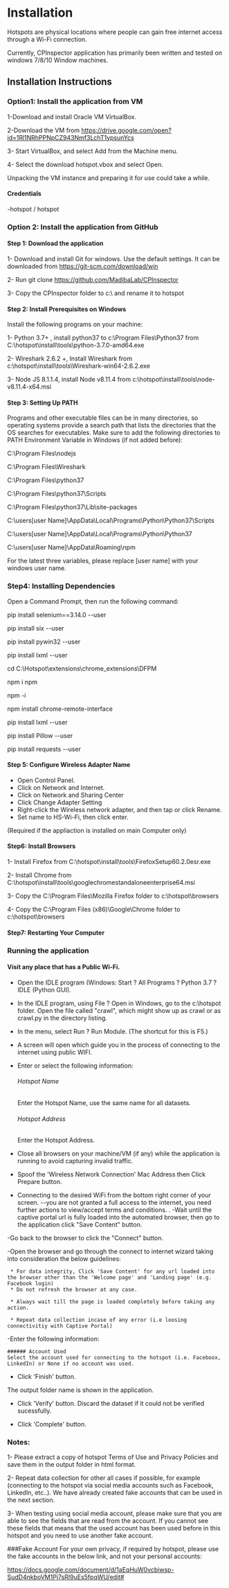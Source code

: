 # Installation
Hotspots are physical locations where people can gain free internet access through a Wi-Fi connection.

Currently, CPInspector application has primarily been written and tested on windows 7/8/10 Window machines. 





## Installation Instructions

### Option1: Install the application from VM

1-Download and install Oracle VM VirtualBox.

2-Download the VM from https://drive.google.com/open?id=1Rl1NRhPPNpCZ943Nmf3LchT1ypsunYcs

3- Start VirtualBox,  and select Add from the Machine menu.

4- Select the download hotspot.vbox and select Open.

Unpacking the VM instance and preparing it for use could take a while. 


#### Credentials

-hotspot / hotspot	

### Option 2: Install the application from GitHub

#### Step 1: Download the application

1- Download and install Git for windows. Use the default settings. It can be downloaded from https://git-scm.com/download/win

2- Run git clone https://github.com/MadibaLab/CPInspector 

3- Copy the CPInspector  folder to c:\ and rename it to hotspot

#### Step 2: Install Prerequisites on Windows

Install the following programs on your machine:

1- Python 3.7+ , install  python37 to c:\Program Files\Python37  from C:\hotspot\install\tools\python-3.7.0-amd64.exe

2- Wireshark 2.6.2 +, Install Wireshark from c:\hotspot\install\tools\Wireshark-win64-2.6.2.exe

3- Node JS 8.1.1.4, install Node v8.11.4 from c:\hotspot\install\tools\node-v8.11.4-x64.msi


#### Step 3: Setting  Up PATH
Programs and other executable files can be in many directories, so operating systems provide a search path that lists the directories that the OS searches for executables. Make sure to add the following directories to PATH Environment Variable in Windows (if not added before):

C:\Program Files\nodejs

C:\Program Files\Wireshark

C:\Program Files\python37

C:\Program Files\python37\Scripts

C:\Program Files\python37\Lib\site-packages

C:\users\[user Name]\AppData\Local\Programs\Python\Python37\Scripts

C:\users\[user Name]\AppData\Local\Programs\Python\Python37

C:\users\[user Name]\AppData\Roaming\npm
 
For the latest three variables, please replace [user name] with your windows user name.


### Step4: Installing Dependencies 

Open a Command Prompt, then run the following command:
 
pip install selenium==3.14.0 --user

pip install six  --user

pip install pywin32 --user

pip install lxml --user

cd C:\Hotspot\extensions\chrome_extensions\DFPM

npm i npm

npm -i

npm install chrome-remote-interface

pip install lxml --user

pip install Pillow --user

pip install requests --user


#### Step 5: Configure Wireless Adapter Name 

- Open Control Panel.
- Click on Network and Internet.
- Click on Network and Sharing Center
- Click Change Adapter Setting
- Right-click the Wireless network adapter, and then tap or click Rename.
- Set name to HS-Wi-Fi, then click enter. 

(Required if the appliaction is installed on main Computer only)


#### Step6: Install Browsers

1- Install Firefox from C:\hotspot\install\tools\FirefoxSetup60.2.0esr.exe

2- Install Chrome from C:\hotspot\install\tools\googlechromestandaloneenterprise64.msi

3- Copy the C:\Program Files\Mozilla Firefox folder to c:\hotspot\browsers

4- Copy the C:\Program Files (x86)\Google\Chrome folder to c:\hotspot\browsers

#### Step7: Restarting Your Computer


### Running the application

####  Visit any place that has a Public Wi-Fi.


- Open the IDLE program (Windows: Start ? All Programs ? Python 3.7 ? IDLE (Python GUI).

- In the IDLE program, using File ? Open in Windows, go to the c:\hotspot folder. Open the file called "crawl", which might show up as crawl or as crawl.py in the directory listing.


- In the menu, select Run ? Run Module. (The shortcut for this is F5.)


- A screen will open which guide you in the process of connecting to the internet using public WIFI. 

- Enter or select the following information:

	###### Hotspot Name
	Enter the Hotspot Name, use the same name for all datasets.

	###### Hotspot Address
	Enter the Hotspot Address.



- Close all browsers on your machine/VM (if any) while the application is running to avoid capturing invalid traffic.

- Spoof the 'Wireless Network Connection' Mac Address then Click Prepare button.

- Connecting to the desired WiFi from the bottom right corner of your screen.
--you are not granted a full access to the internet, you need further actions to view/accept terms and conditions.
.
-Wait until the captive portal url is fully loaded into the automated browser, then go to the application click "Save Content" button. 

-Go back to the browser to click the "Connect" button.

-Open the browser and go through the  connect to internet wizard taking into consideration the below guidelines:

	 * For data integrity, Click 'Save Content' for any url loaded into the browser other than the 'Welcome page' and 'Landing page' (e.g. Facebook login)
	 * Do not refresh the browser at any case.

	 * Always wait till the page is loaded completely before taking any action.

	 * Repeat data collection incase of any error (i.e loosing connectivitiy with Captive Portal)

-Enter the following information:

	###### Account Used
	Select the account used for connecting to the hotspot (i.e. Faceboox, LinkedIn) or None if no account was used. 


- Click 'Finish' button.

The output folder name is shown in the application.


- Click 'Verify' button. Discard the dataset if it could not be verified sucessfully.


- Click 'Complete' button.



### Notes:
1- Please extract a copy of hotspot Terms of Use and Privacy Policies and save them in the output folder in html format. 

2- Repeat data collection for other all cases if possible, for example (connecting to the hotspot via social media accounts such as Facebook, LinkedIn, etc..). We have already created fake accounts that can be used in the next section.

3- When testing using social media account, please make sure that you are able to see  the fields that are read from the account. If you cannot see these fields that means that the used account has been used before in this hotspot and you need to use another fake account.

###Fake Account
For your own privacy, if required by hotspot, please use the fake accounts in the below link, and not your personal accounts:
 
https://docs.google.com/document/d/1aEqHuW0vcbiwsp-SudD4nkboVM1Pj7sRI9uEs5fpqWU/edit#






